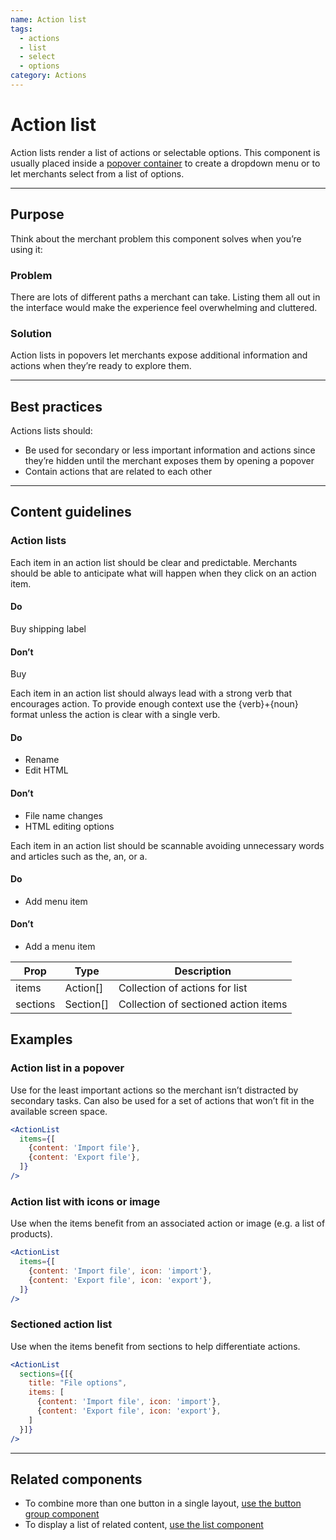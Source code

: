 ```yaml
---
name: Action list
tags:
  - actions
  - list
  - select
  - options
category: Actions
---
```


# Action list

Action lists render a list of actions or selectable options. This component is usually placed inside a [popover container](/components/overlays/popover) to create a dropdown menu or to let merchants select from a list of options.

---

## Purpose

Think about the merchant problem this component solves when you’re using it:

### Problem

There are lots of different paths a merchant can take. Listing them all out in the interface would make the experience feel overwhelming and cluttered.

### Solution

Action lists in popovers let merchants expose additional information and actions when they’re ready to explore them.

---

## Best practices

Actions lists should:

* Be used for secondary or less important information and actions since they’re hidden until the merchant exposes them by opening a popover
* Contain actions that are related to each other

---

## Content guidelines

### Action lists

Each item in an action list should be clear and predictable. Merchants should be able to anticipate what will
happen when they click on an action item.

<!-- usagelist -->

#### Do
Buy shipping label

#### Don’t
Buy

<!-- end -->

Each item in an action list should always lead with a strong verb that encourages action. To provide enough context use the {verb}+{noun} format unless the action is clear with a single verb.

<!-- usagelist -->

#### Do
- Rename
- Edit HTML

#### Don’t
- File name changes
- HTML editing options

<!-- end -->

Each item in an action list should be scannable avoiding unnecessary words and articles such as the, an, or a.

<!-- usagelist -->

#### Do
- Add menu item

#### Don’t
- Add a menu item

<!-- end -->

| Prop | Type | Description |
| ---- | ---- | ----------- |
| items | Action[] | Collection of actions for list |
| sections | Section[] | Collection of sectioned action items |

## Examples

### Action list in a popover

Use for the least important actions so the merchant isn’t distracted by secondary tasks. Can also be used for a set of actions that won’t fit in the available screen space.

```jsx
<ActionList
  items={[
    {content: 'Import file'},
    {content: 'Export file'},
  ]}
/>
```

### Action list with icons or image

Use when the items benefit from an associated action or image (e.g. a list of products).

```jsx
<ActionList
  items={[
    {content: 'Import file', icon: 'import'},
    {content: 'Export file', icon: 'export'},
  ]}
/>
```

### Sectioned action list

Use when the items benefit from sections to help differentiate actions.

```jsx
<ActionList
  sections={[{
    title: "File options",
    items: [
      {content: 'Import file', icon: 'import'},
      {content: 'Export file', icon: 'export'},
    ]
  }]}
/>
```
---

## Related components

* To combine more than one button in a single layout, [use the button group component](/components/actions/button-group)
* To display a list of related content, [use the list component](/components/lists/list)
